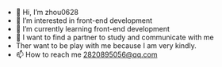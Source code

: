 - 👋 Hi, I’m zhou0628
- 👀 I’m interested in front-end development
- 🌱 I’m currently learning front-end development
- 💞️ I want to find a partner to study and communicate with me
- Ther want to be play with me because I am very kindly.
- 📫 How to reach me 2820895056@qq.com

<!---
zhou0628/zhou0628 is a ✨ special ✨ repository because its `README.md` (this file) appears on your GitHub profile.
You can click the Preview link to take a look at your changes.
--->
